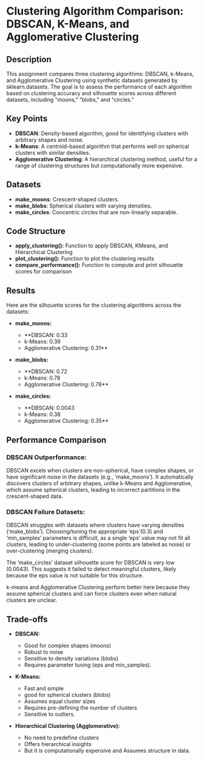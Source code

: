 # Clustering Algorithm Comparison: DBSCAN, K-Means, and Agglomerative Clustering
## Description
This assignment compares three clustering algorithms: DBSCAN, k-Means, and Agglomerative Clustering using synthetic datasets generated by sklearn.datasets. The goal is to assess the performance of each algorithm based on clustering accuracy and silhouette scores across different datasets, including "moons," "blobs," and "circles."

## Key Points
- **DBSCAN**: Density-based algorithm, good for identifying clusters with arbitrary shapes and noise.
- **k-Means**: A centroid-based algorithm that performs well on spherical clusters with similar densities.
- **Agglomerative Clustering**: A hierarchical clustering method, useful for a range of clustering structures but computationally more expensive.

## Datasets
- **make_moons**: Crescent-shaped clusters.
- **make_blobs**: Spherical clusters with varying densities.
- **make_circles**: Concentric circles that are non-linearly separable.

## Code Structure 
- **apply_clustering():** Function to apply DBSCAN, KMeans, and Hierarchical Clustering
- **plot_clustering():** Function to plot the clustering results 
- **compare_performance():** Function to compute and print silhouette scores for comparison

## Results
Here are the silhouette scores for the clustering algorithms across the datasets:

- **make_moons:**
  - **DBSCAN: 0.33
  - k-Means: 0.39
  - Agglomerative Clustering: 0.31**
  
- **make_blobs:**
  - **DBSCAN: 0.72
  - k-Means: 0.78
  - Agglomerative Clustering: 0.78**

- **make_circles:**
  - **DBSCAN: 0.0043
  - k-Means: 0.38
  - Agglomerative Clustering: 0.35**

## Performance Comparison
### DBSCAN Outperformance: 
DBSCAN excels when clusters are non-spherical, have complex shapes, or have significant noise in the datasets (e.g., ‘make_moons’). It automatically discovers clusters of arbitrary shapes, unlike k-Means and Agglomerative, which assume spherical clusters, leading to incorrect partitions in the crescent-shaped data.

### DBSCAN Failure Datasets: 
DBSCAN struggles with datasets where clusters have varying densities (‘make_blobs’). Choosing/tuning the appropriate ‘eps’(0.3) and ‘min_samples’ parameters is difficult, as a single ‘eps’ value may not fit all clusters, leading to under-clustering (some points are labeled as noise) or over-clustering (merging clusters). 
  
The ‘make_circles’ dataset silhouette score for DBSCAN is very low (0.0043). This suggests it failed to detect meaningful clusters, likely because the eps value is not suitable for this structure.

k-means and Agglomerative Clustering perform better here because they assume spherical clusters and can force clusters even when natural clusters are unclear. 

## Trade-offs
- **DBSCAN:**
  - Good for complex shapes (moons)
  - Robust to noise
  - Sensitive to density variations (blobs) 
  - Requires parameter tuning (eps and min_samples).

- **K-Means:**
  - Fast and simple
  - good for spherical clusters (blobs)
  - Assumes equal cluster sizes
  - Requires pre-defining the number of clusters
  - Sensitive to outliers.
  
- **Hierarchical Clustering (Agglomerative):**
  - No need to predefine clusters 
  - Offers hierarchical insights
  - But it is computationally expensive and Assumes structure in data.

